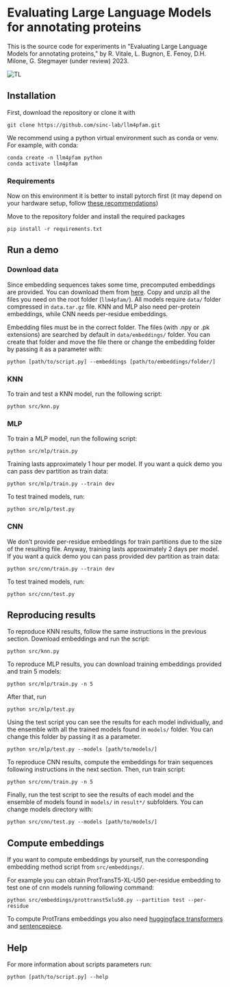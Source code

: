 # Evaluating Large Language Models for annotating proteins

This is the source code for experiments in "Evaluating Large Language Models for annotating proteins,” by R. Vitale, L. Bugnon, E. Fenoy, D.H. Milone, G. Stegmayer (under review) 2023.

![TL](https://github.com/RosarioVitale/llm4pfam/assets/141422951/9a6b49e4-250c-4c36-bb9d-3e4c77a293d2)

## Installation

First, download the repository or clone it with

```
git clone https://github.com/sinc-lab/llm4pfam.git
```

We recommend using a python virtual environment such as conda or venv. For example, with conda:

```
conda create -n llm4pfam python
conda activate llm4pfam
```

### Requirements

Now on this environment it is better to install pytorch first (it may depend on your hardware setup, follow [these recommendations](https://pytorch.org/get-started/locally/))

Move to the repository folder and install the required packages

```
pip install -r requirements.txt
```

## Run a demo

### Download data

Since embedding sequences takes some time, precomputed embeddings are provided. You can download them from [here](https://drive.google.com/drive/folders/1Wp5zzMUES1u4neGqrR2_FAwGylNG7v7h?usp=sharing). Copy and unzip all the files you need on the root folder (`llm4pfam/`). All models require `data/` folder compressed in `data.tar.gz` file. KNN and MLP also need per-protein embeddings, while CNN needs per-residue embeddings.

Embedding files must be in the correct folder. The files (with .npy or .pk extensions) are searched by default in `data/embeddings/` folder. You can create that folder and move the file there or change the embedding folder by passing it as a parameter with:

```
python [path/to/script.py] --embeddings [path/to/embeddings/folder/]
```

### KNN

To train and test a KNN model, run the following script:

```
python src/knn.py
```

### MLP

To train a MLP model, run the following script:

```
python src/mlp/train.py
```

Training lasts approximately 1 hour per model. If you want a quick demo you can pass dev partition as train data:

```
python src/mlp/train.py --train dev
```

To test trained models, run:

```
python src/mlp/test.py
```

### CNN

We don’t provide per-residue embeddings for train partitions due to the size of the resulting file. Anyway, training lasts approximately 2 days per model. If you want a quick demo you can pass provided dev partition as train data:

```
python src/cnn/train.py --train dev
```

To test trained models, run:

```
python src/cnn/test.py
```

## Reproducing results

To reproduce KNN results, follow the same instructions in the previous section. Download embeddings and run the script:

```
python src/knn.py
```

To reproduce MLP results, you can download training embeddings provided and train 5 models:

```
python src/mlp/train.py -n 5
```

After that, run

```
python src/mlp/test.py
```

Using the test script you can see the results for each model individually, and the ensemble with all the trained models found in `models/` folder. You can change this folder by passing it as a parameter.

```
python src/mlp/test.py --models [path/to/models/]
```

To reproduce CNN results, compute the embeddings for train sequences following instructions in the next section. Then, run train script:

```
python src/cnn/train.py -n 5
```

Finally, run the test script to see the results of each model and the ensemble of models found in `models/` in `result*/` subfolders. You can change models directory with:

```
python src/cnn/test.py --models [path/to/models/]
```

## Compute embeddings

If you want to compute embeddings by yourself, run the corresponding embedding method script from `src/embeddings/`.

For example you can obtain ProtTransT5-XL-U50 per-residue embedding to test one of cnn models running following command:

```
python src/embeddings/prottranst5xlu50.py --partition test --per-residue
```

To compute ProtTrans embeddings you also need [huggingface transformers](https://huggingface.co/docs/transformers/installation) and [sentencepiece](https://pypi.org/project/sentencepiece/).

## Help

For more information about scripts parameters run:

```
python [path/to/script.py] --help
```
